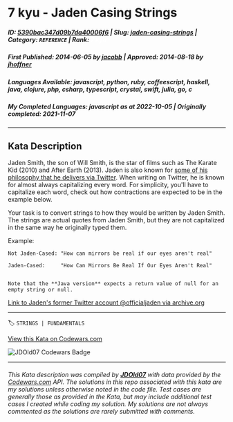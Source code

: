 # 7 kyu - Jaden Casing Strings

##### **ID**: [5390bac347d09b7da40006f6](https://www.codewars.com/kata/5390bac347d09b7da40006f6) | **Slug**: [jaden-casing-strings](https://www.codewars.com/kata/5390bac347d09b7da40006f6) | **Category**: `REFERENCE` | **Rank**: <span style="color:white">7 kyu</span>

##### **First Published**: 2014-06-05 ***by*** [jacobb](https://www.codewars.com/users/jacobb) | **Approved**: 2014-08-18 ***by*** [jhoffner](https://www.codewars.com/users/jhoffner)

##### **Languages Available**: javascript, python, ruby, coffeescript, haskell, java, clojure, php, csharp, typescript, crystal, swift, julia, go, c

##### **My Completed Languages**: javascript ***as at*** 2022-10-05 | **Originally completed**: 2021-11-07

---

## Kata Description


Jaden Smith, the son of Will Smith, is the star of films such as The Karate Kid (2010) and After Earth (2013). Jaden is also known for [some of his philosophy that he delivers via Twitter](https://twitter.com/jaden). When writing on Twitter, he is known for almost always capitalizing every word. For simplicity, you'll have to capitalize each word, check out how contractions are expected to be in the example below.



Your task is to convert strings to how they would be written by Jaden Smith. The strings are actual quotes from Jaden Smith, but they are not capitalized in the same way he originally typed them.



Example:



    Not Jaden-Cased: "How can mirrors be real if our eyes aren't real"

    Jaden-Cased:     "How Can Mirrors Be Real If Our Eyes Aren't Real"



```if:java    

Note that the **Java version** expects a return value of null for an empty string or null.

```



[Link to Jaden's former Twitter account @officialjaden via archive.org](https://web.archive.org/web/20190624190255/https://twitter.com/officialjaden)

---


🏷 `STRINGS | FUNDAMENTALS`


[View this Kata on Codewars.com](https://www.codewars.com/kata/5390bac347d09b7da40006f6)

![](https://www.codewars.com/users/jdold07/badges/large "JDOld07 Codewars Badge")

---

###### *This Kata description was compiled by [**JDOld07**](https://tpstech.dev) with data provided by the [Codewars.com](https://www.codewars.com) API.  The solutions in this repo associated with this kata are my solutions unless otherwise noted in the code file.  Test cases are generally those as provided in the Kata, but may include additional test cases I created while coding my solution.  My solutions are not always commented as the solutions are rarely submitted with comments.*
